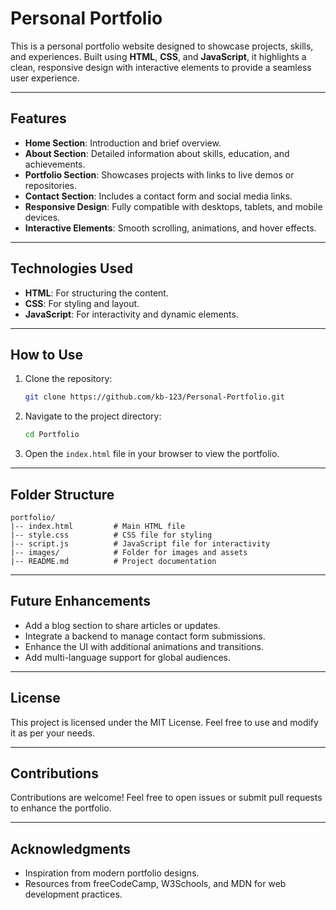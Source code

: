 # Personal Portfolio

This is a personal portfolio website designed to showcase projects, skills, and experiences. Built using **HTML**, **CSS**, and **JavaScript**, it highlights a clean, responsive design with interactive elements to provide a seamless user experience.

---

## Features

- **Home Section**: Introduction and brief overview.
- **About Section**: Detailed information about skills, education, and achievements.
- **Portfolio Section**: Showcases projects with links to live demos or repositories.
- **Contact Section**: Includes a contact form and social media links.
- **Responsive Design**: Fully compatible with desktops, tablets, and mobile devices.
- **Interactive Elements**: Smooth scrolling, animations, and hover effects.

---

## Technologies Used

- **HTML**: For structuring the content.
- **CSS**: For styling and layout.
- **JavaScript**: For interactivity and dynamic elements.

---

## How to Use

1. Clone the repository:
   ```bash
   git clone https://github.com/kb-123/Personal-Portfolio.git
   ```

2. Navigate to the project directory:
   ```bash
   cd Portfolio
   ```

3. Open the `index.html` file in your browser to view the portfolio.

---

## Folder Structure

```
portfolio/
|-- index.html         # Main HTML file
|-- style.css          # CSS file for styling
|-- script.js          # JavaScript file for interactivity
|-- images/            # Folder for images and assets
|-- README.md          # Project documentation
```

---

## Future Enhancements

- Add a blog section to share articles or updates.
- Integrate a backend to manage contact form submissions.
- Enhance the UI with additional animations and transitions.
- Add multi-language support for global audiences.

---

## License

This project is licensed under the MIT License. Feel free to use and modify it as per your needs.

---

## Contributions

Contributions are welcome! Feel free to open issues or submit pull requests to enhance the portfolio.

---

## Acknowledgments

- Inspiration from modern portfolio designs.
- Resources from freeCodeCamp, W3Schools, and MDN for web development practices.

